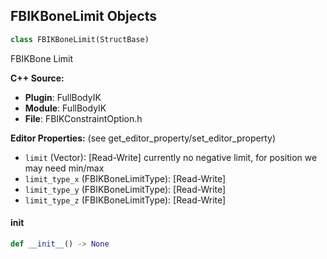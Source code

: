 ## FBIKBoneLimit Objects

```python
class FBIKBoneLimit(StructBase)
```

FBIKBone Limit

**C++ Source:**

- **Plugin**: FullBodyIK
- **Module**: FullBodyIK
- **File**: FBIKConstraintOption.h

**Editor Properties:** (see get_editor_property/set_editor_property)

- ``limit`` (Vector):  [Read-Write] currently no negative limit, for position we may need min/max
- ``limit_type_x`` (FBIKBoneLimitType):  [Read-Write]
- ``limit_type_y`` (FBIKBoneLimitType):  [Read-Write]
- ``limit_type_z`` (FBIKBoneLimitType):  [Read-Write]

<a id="unreal.FBIKBoneLimit.__init__"></a>

#### __init__

```python
def __init__() -> None
```

<a id="unreal.SpriteGeometryCollection"></a>